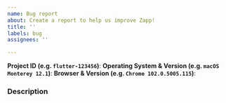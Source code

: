 ```yaml
---
name: Bug report
about: Create a report to help us improve Zapp!
title: ''
labels: bug
assignees: ''

---
```


<!-- Please provide as much information as possible with your bug report -->

**Project ID (e.g. `flutter-123456`)**: 
**Operating System & Version (e.g. `macOS Monterey 12.1`)**:
**Browser & Version (e.g. `Chrome 102.0.5005.115`)**:

### Description

<!-- Describe the problem, please provide screenshots if applicable -->
